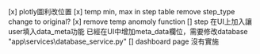[x] plotly圖利改位置
[x] temp min, max in step table remove
step_type change to original?
[x] remove temp anomoly function
[] step 在UI上加入讓user填入data_meta功能
    已經在UI中增加meta_data欄位，需要修改database "app\services\database_service.py"
[] dashboard page 沒有實施